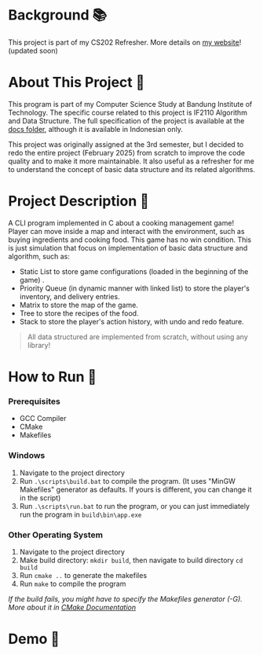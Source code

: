 # Background 📚
This project is part of my CS202 Refresher. More details on [my website](https://cadevue.com)! (updated soon)

# About This Project 🧱
This program is part of my Computer Science Study at Bandung Institute of Technology. The specific course related to this project is IF2110 Algorithm and Data Structure. The full specification of the project is available at the [docs folder](docs/Specification.pdf), although it is available in Indonesian only.

This project was originally assigned at the 3rd semester, but I decided to redo the entire project (February 2025) from scratch to improve the code quality and to make it more maintainable. It also useful as a refresher for me to understand the concept of basic data structure and its related algorithms.

# Project Description 📝
A CLI program implemented in C about a cooking management game! Player can move inside a map and interact with the environment, such as buying ingredients and cooking food. This game has no win condition. This is just simulation that focus on implementation of basic data structure and algorithm, such as:

- Static List to store game configurations (loaded in the beginning of the game) .
- Priority Queue (in dynamic manner with linked list) to store the player's inventory, and delivery entries.
- Matrix to store the map of the game.
- Tree to store the recipes of the food.
- Stack to store the player's action history, with undo and redo feature.

> All data structured are implemented from scratch, without using any library!

# How to Run 🚀
### Prerequisites
- GCC Compiler
- CMake
- Makefiles

### Windows
1. Navigate to the project directory
2. Run `.\scripts\build.bat` to compile the program. (It uses "MinGW Makefiles" generator as defaults. If yours is different, you can change it in the script)
3. Run `.\scripts\run.bat` to run the program, or you can just immediately run the program in `build\bin\app.exe`

### Other Operating System
1. Navigate to the project directory
2. Make build directory: `mkdir build`, then navigate to build directory `cd build`
3. Run `cmake ..` to generate the makefiles
4. Run `make` to compile the program

*If the build fails, you might have to specify the Makefiles generator (-G). More about it in [CMake Documentation](https://cmake.org/cmake/help/latest/manual/cmake-generators.7.html)*

# Demo 🎥